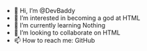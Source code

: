- 👋 Hi, I’m @DevBaddy
- 👀 I’m interested in becoming a god at HTML
- 🌱 I’m currently learning Nothing
- 💞️ I’m looking to collaborate on HTML
- 📫 How to reach me: GitHub
